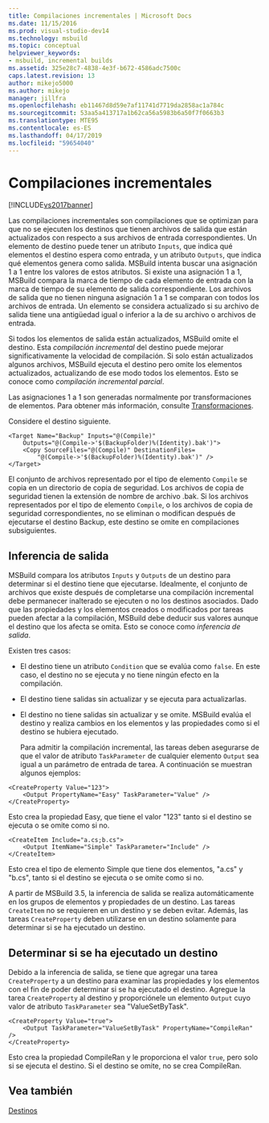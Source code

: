 ```yaml
---
title: Compilaciones incrementales | Microsoft Docs
ms.date: 11/15/2016
ms.prod: visual-studio-dev14
ms.technology: msbuild
ms.topic: conceptual
helpviewer_keywords:
- msbuild, incremental builds
ms.assetid: 325e28c7-4838-4e3f-b672-4586adc7500c
caps.latest.revision: 13
author: mikejo5000
ms.author: mikejo
manager: jillfra
ms.openlocfilehash: eb11467d8d59e7af11741d7719da2858ac1a784c
ms.sourcegitcommit: 53aa5a413717a1b62ca56a5983b6a50f7f0663b3
ms.translationtype: MTE95
ms.contentlocale: es-ES
ms.lasthandoff: 04/17/2019
ms.locfileid: "59654040"
---
```

# <a name="incremental-builds"></a>Compilaciones incrementales
[!INCLUDE[vs2017banner](../includes/vs2017banner.md)]

Las compilaciones incrementales son compilaciones que se optimizan para que no se ejecuten los destinos que tienen archivos de salida que están actualizados con respecto a sus archivos de entrada correspondientes. Un elemento de destino puede tener un atributo `Inputs`, que indica qué elementos el destino espera como entrada, y un atributo `Outputs`, que indica qué elementos genera como salida. MSBuild intenta buscar una asignación 1 a 1 entre los valores de estos atributos. Si existe una asignación 1 a 1, MSBuild compara la marca de tiempo de cada elemento de entrada con la marca de tiempo de su elemento de salida correspondiente. Los archivos de salida que no tienen ninguna asignación 1 a 1 se comparan con todos los archivos de entrada. Un elemento se considera actualizado si su archivo de salida tiene una antigüedad igual o inferior a la de su archivo o archivos de entrada.  
  
 Si todos los elementos de salida están actualizados, MSBuild omite el destino. Esta *compilación incremental* del destino puede mejorar significativamente la velocidad de compilación. Si solo están actualizados algunos archivos, MSBuild ejecuta el destino pero omite los elementos actualizados, actualizando de ese modo todos los elementos. Esto se conoce como *compilación incremental parcial*.  
  
 Las asignaciones 1 a 1 son generadas normalmente por transformaciones de elementos. Para obtener más información, consulte [Transformaciones](../msbuild/msbuild-transforms.md).  
  
 Considere el destino siguiente.  
  
```  
<Target Name="Backup" Inputs="@(Compile)"   
    Outputs="@(Compile->'$(BackupFolder)%(Identity).bak')">  
    <Copy SourceFiles="@(Compile)" DestinationFiles=  
        "@(Compile->'$(BackupFolder)%(Identity).bak')" />  
</Target>  
```  
  
 El conjunto de archivos representado por el tipo de elemento `Compile` se copia en un directorio de copia de seguridad. Los archivos de copia de seguridad tienen la extensión de nombre de archivo .bak. Si los archivos representados por el tipo de elemento `Compile`, o los archivos de copia de seguridad correspondientes, no se eliminan o modifican después de ejecutarse el destino Backup, este destino se omite en compilaciones subsiguientes.  
  
## <a name="output-inference"></a>Inferencia de salida  
 MSBuild compara los atributos `Inputs` y `Outputs` de un destino para determinar si el destino tiene que ejecutarse. Idealmente, el conjunto de archivos que existe después de completarse una compilación incremental debe permanecer inalterado se ejecuten o no los destinos asociados. Dado que las propiedades y los elementos creados o modificados por tareas pueden afectar a la compilación, MSBuild debe deducir sus valores aunque el destino que los afecta se omita. Esto se conoce como *inferencia de salida*.  
  
 Existen tres casos:  
  
- El destino tiene un atributo `Condition` que se evalúa como `false`. En este caso, el destino no se ejecuta y no tiene ningún efecto en la compilación.  
  
- El destino tiene salidas sin actualizar y se ejecuta para actualizarlas.  
  
- El destino no tiene salidas sin actualizar y se omite. MSBuild evalúa el destino y realiza cambios en los elementos y las propiedades como si el destino se hubiera ejecutado.  
  
  Para admitir la compilación incremental, las tareas deben asegurarse de que el valor de atributo `TaskParameter` de cualquier elemento `Output` sea igual a un parámetro de entrada de tarea. A continuación se muestran algunos ejemplos:  
  
```  
<CreateProperty Value="123">  
    <Output PropertyName="Easy" TaskParameter="Value" />  
</CreateProperty>  
```  
  
 Esto crea la propiedad Easy, que tiene el valor "123" tanto si el destino se ejecuta o se omite como si no.  
  
```  
<CreateItem Include="a.cs;b.cs">  
    <Output ItemName="Simple" TaskParameter="Include" />  
</CreateItem>  
```  
  
 Esto crea el tipo de elemento Simple que tiene dos elementos, "a.cs" y "b.cs", tanto si el destino se ejecuta o se omite como si no.  
  
 A partir de MSBuild 3.5, la inferencia de salida se realiza automáticamente en los grupos de elementos y propiedades de un destino. Las tareas `CreateItem` no se requieren en un destino y se deben evitar. Además, las tareas `CreateProperty` deben utilizarse en un destino solamente para determinar si se ha ejecutado un destino.  
  
## <a name="determining-whether-a-target-has-been-run"></a>Determinar si se ha ejecutado un destino  
 Debido a la inferencia de salida, se tiene que agregar una tarea `CreateProperty` a un destino para examinar las propiedades y los elementos con el fin de poder determinar si se ha ejecutado el destino. Agregue la tarea `CreateProperty` al destino y proporciónele un elemento `Output` cuyo valor de atributo `TaskParameter` sea "ValueSetByTask".  
  
```  
<CreateProperty Value="true">  
    <Output TaskParameter="ValueSetByTask" PropertyName="CompileRan" />  
</CreateProperty>  
```  
  
 Esto crea la propiedad CompileRan y le proporciona el valor `true`, pero solo si se ejecuta el destino. Si el destino se omite, no se crea CompileRan.  
  
## <a name="see-also"></a>Vea también  
 [Destinos](../msbuild/msbuild-targets.md)
